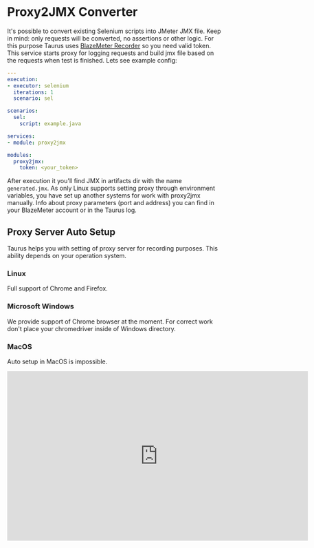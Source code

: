 # Proxy2JMX Converter

It's possible to convert existing Selenium scripts into JMeter JMX file. Keep in mind: only requests will be converted, no assertions or other logic. 
For this purpose Taurus uses [BlazeMeter Recorder](https://guide.blazemeter.com/hc/en-us/articles/207420545-BlazeMeter-Recorder-Mobile-Recorder-) so you need valid token. This service starts proxy for logging requests and build jmx file based on the requests when test is finished. Lets see example config:
```yaml
---
execution:
- executor: selenium
  iterations: 1
  scenario: sel

scenarios:
  sel:
    script: example.java

services:
- module: proxy2jmx

modules:
  proxy2jmx:
    token: <your_token>

```

After execution it you'll find JMX in artifacts dir with the name `generated.jmx`.
As only Linux supports setting proxy through environment variables, you have set up another systems for work with proxy2jmx manually. Info about proxy parameters (port and address) you can find in your BlazeMeter account or in the Taurus log. 

## Proxy Server Auto Setup
Taurus helps you with setting of proxy server for recording purposes. This ability depends on your operation system.

### Linux 
Full support of Chrome and Firefox.

### Microsoft Windows
We provide support of Chrome browser at the moment. For correct work don't place your chromedriver inside of Windows directory.

### MacOS
Auto setup in MacOS is impossible.

<iframe width="700" height="394" src="https://www.youtube.com/embed/zuZkCHW259U" frameborder="0" allowfullscreen></iframe>
